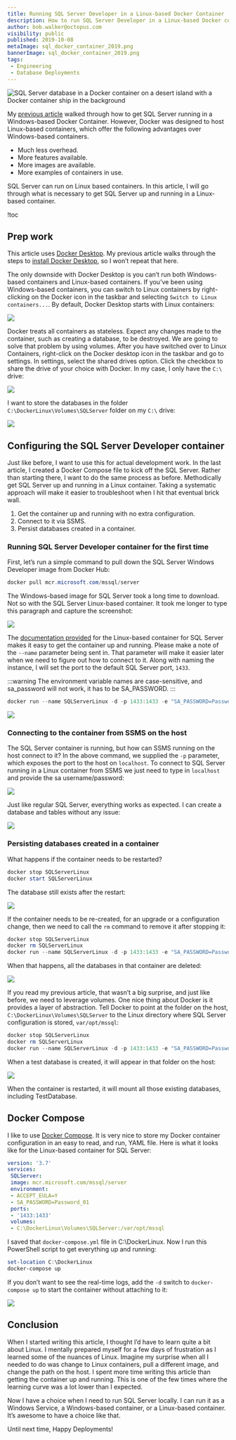 ```yaml
---
title: Running SQL Server Developer in a Linux-based Docker Container
description: How to run SQL Server Developer in a Linux-based Docker container.
author: bob.walker@octopus.com
visibility: public
published: 2019-10-08
metaImage: sql_docker_container_2019.png
bannerImage: sql_docker_container_2019.png
tags:
 - Engineering
 - Database Deployments
---
```


![SQL Server database in a Docker container on a desert island with a Docker container ship in the background](sql_docker_container_2019.png)

My [previous article](/blog/2019-09/running-sql-server-developer-install-with-docker/index.md) walked through how to get SQL Server running in a Windows-based Docker Container. However, Docker was designed to host Linux-based containers, which offer the following advantages over Windows-based containers.  

- Much less overhead.
- More features available.
- More images are available.
- More examples of containers in use. 

SQL Server can run on Linux based containers.  In this article, I will go through what is necessary to get SQL Server up and running in a Linux-based container.

!toc

## Prep work

This article uses [Docker Desktop](https://hub.docker.com/editions/community/docker-ce-desktop-windows). My previous article walks through the steps to [install Docker Desktop](/blog/2019-09/running-sql-server-developer-install-with-docker/index.md), so I won’t repeat that here.

The only downside with Docker Desktop is you can’t run both Windows-based containers and Linux-based containers. If you’ve been using Windows-based containers, you can switch to Linux containers by right-clicking on the Docker icon in the taskbar and selecting `Switch to Linux containers...`. By default, Docker Desktop starts with Linux containers:

![](docker-desktop-switch-to-linux-containers.png)

Docker treats all containers as stateless. Expect any changes made to the container, such as creating a database, to be destroyed. We are going to solve that problem by using volumes. After you have switched over to Linux Containers, right-click on the Docker desktop icon in the taskbar and go to settings. In settings, select the shared drives option. Click the checkbox to share the drive of your choice with Docker. In my case, I only have the `C:\` drive:

![](docker-share-c-drive.png)

I want to store the databases in the folder `C:\DockerLinux\Volumes\SQLServer` folder on my `C:\` drive:

![](folder-for-database-files.png)

## Configuring the SQL Server Developer container

Just like before, I want to use this for actual development work. In the last article, I created a Docker Compose file to kick off the SQL Server. Rather than starting there, I want to do the same process as before. Methodically get SQL Server up and running in a Linux container. Taking a systematic approach will make it easier to troubleshoot when I hit that eventual brick wall. 

1. Get the container up and running with no extra configuration.
2. Connect to it via SSMS.
3. Persist databases created in a container.

### Running SQL Server Developer container for the first time

First, let’s run a simple command to pull down the SQL Server Windows Developer image from Docker Hub:

```PowerShell
docker pull mcr.microsoft.com/mssql/server
```

The Windows-based image for SQL Server took a long time to download. Not so with the SQL Server Linux-based container. It took me longer to type this paragraph and capture the screenshot:

![](download-sql-server-docker-image.png)

The [documentation provided](https://hub.docker.com/_/microsoft-mssql-server) for the Linux-based container for SQL Server makes it easy to get the container up and running. Please make a note of the `--name` parameter being sent in. That parameter will make it easier later when we need to figure out how to connect to it. Along with naming the instance, I will set the port to the default SQL Server port, `1433`. 

:::warning
The environment variable names are case-sensitive, and sa_password will not work, it has to be SA_PASSWORD.
:::

```PowerShell
docker run --name SQLServerLinux -d -p 1433:1433 -e "SA_PASSWORD=Password_01" -e "ACCEPT_EULA=Y" mcr.microsoft.com/mssql/server
```

![](docker-run-linux-image.png)

### Connecting to the container from SSMS on the host

The SQL Server container is running, but how can SSMS running on the host connect to it? In the above command, we supplied the `-p` parameter, which exposes the port to the host on `localhost`. To connect to SQL Server running in a Linux container from SSMS we just need to type in `localhost` and provide the sa username/password:

![](ssms-successful-connection-to-sql-linux.png)

Just like regular SQL Server, everything works as expected. I can create a database and tables without any issue:

![](create-table-inside-instance.png)

### Persisting databases created in a container

What happens if the container needs to be restarted?

```PowerShell
docker stop SQLServerLinux
docker start SQLServerLinux
```

The database still exists after the restart:

![](test-database-after-restart-only.png)

If the container needs to be re-created, for an upgrade or a configuration change, then we need to call the `rm` command to remove it after stopping it:

```PowerShell
docker stop SQLServerLinux
docker rm SQLServerLinux
docker run --name SQLServerLinux -d -p 1433:1433 -e "SA_PASSWORD=Password_01" -e "ACCEPT_EULA=Y" mcr.microsoft.com/mssql/server
```

When that happens, all the databases in that container are deleted:

![](docker-recreate-image-no-databases.png)

If you read my previous article, that wasn’t a big surprise, and just like before, we need to leverage volumes. One nice thing about Docker is it provides a layer of abstraction. Tell Docker to point at the folder on the host, `C:\DockerLinux\Volumes\SQLServer` to the Linux directory where SQL Server configuration is stored, `var/opt/mssql`:

```PowerShell
docker stop SQLServerLinux
docker rm SQLServerLinux
docker run --name SQLServerLinux -d -p 1433:1433 -e "SA_PASSWORD=Password_01" -e "ACCEPT_EULA=Y" -v C:\DockerLinux\Volumes\SQLServer:/var/opt/mssql mcr.microsoft.com/mssql/server
```

When a test database is created, it will appear in that folder on the host:

![](sql-server-linux-windows-host-volumes.png)

When the container is restarted, it will mount all those existing databases, including TestDatabase.

## Docker Compose

I like to use [Docker Compose](https://docs.docker.com/compose/). It is very nice to store my Docker container configuration in an easy to read, and run, YAML file. Here is what it looks like for the Linux-based container for SQL Server:

```YAML
version: '3.7'
services:
 SQLServer:
 image: mcr.microsoft.com/mssql/server
 environment:
 - ACCEPT_EULA=Y
 - SA_PASSWORD=Password_01 
 ports:
 - '1433:1433'
 volumes:
 - C:\DockerLinux\Volumes\SQLServer:/var/opt/mssql
```

I saved that `docker-compose.yml` file in C:\DockerLinux. Now I run this PowerShell script to get everything up and running:

```PowerShell
set-location C:\DockerLinux
docker-compose up
```

If you don’t want to see the real-time logs, add the `-d` switch to `docker-compose up` to start the container without attaching to it:

![](docker-linux-docker-compose-sql-server.png)

## Conclusion

When I started writing this article, I thought I’d have to learn quite a bit about Linux. I mentally prepared myself for a few days of frustration as I learned some of the nuances of Linux. Imagine my surprise when all I needed to do was change to Linux containers, pull a different image, and change the path on the host. I spent more time writing this article than getting the container up and running. This is one of the few times where the learning curve was a lot lower than I expected.

Now I have a choice when I need to run SQL Server locally. I can run it as a Windows Service, a Windows-based container, or a Linux-based container. It’s awesome to have a choice like that. 

Until next time, Happy Deployments!
